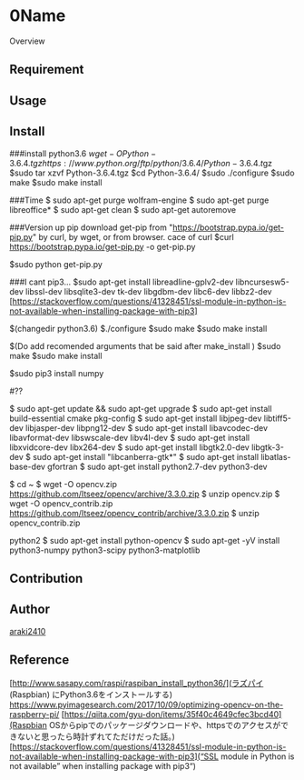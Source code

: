 0Name
====

Overview

## Requirement
## Usage

## Install
###install python3.6
$wget -O Python-3.6.4.tgz https://www.python.org/ftp/python/3.6.4/Python-3.6.4.t$gz
$sudo tar xzvf Python-3.6.4.tgz
$cd Python-3.6.4/
$sudo ./configure
$sudo make
$sudo make install


###Time
$ sudo apt-get purge wolfram-engine
$ sudo apt-get purge libreoffice*
$ sudo apt-get clean
$ sudo apt-get autoremove

###Version up pip
download get-pip from "https://bootstrap.pypa.io/get-pip.py"
by curl, by wget, or from browser.
cace of curl
$curl https://bootstrap.pypa.io/get-pip.py -o get-pip.py

$sudo python get-pip.py

###I cant pip3...
$sudo apt-get install libreadline-gplv2-dev libncursesw5-dev libssl-dev libsqlite3-dev tk-dev libgdbm-dev libc6-dev libbz2-dev
[https://stackoverflow.com/questions/41328451/ssl-module-in-python-is-not-available-when-installing-package-with-pip3]

$(changedir python3.6)
$./configure
$sudo make
$sudo make install

$(Do add recomended arguments that be said after make_install )
$sudo make
$sudo make install

$sudo pip3 install numpy

#??



$ sudo apt-get update && sudo apt-get upgrade
$ sudo apt-get install build-essential cmake pkg-config
$ sudo apt-get install libjpeg-dev libtiff5-dev libjasper-dev libpng12-dev
$ sudo apt-get install libavcodec-dev libavformat-dev libswscale-dev libv4l-dev
$ sudo apt-get install libxvidcore-dev libx264-dev
$ sudo apt-get install libgtk2.0-dev libgtk-3-dev
$ sudo apt-get install "libcanberra-gtk*"
$ sudo apt-get install libatlas-base-dev gfortran
$ sudo apt-get install python2.7-dev python3-dev

$ cd ~
$ wget -O opencv.zip https://github.com/Itseez/opencv/archive/3.3.0.zip
$ unzip opencv.zip
$ wget -O opencv_contrib.zip https://github.com/Itseez/opencv_contrib/archive/3.3.0.zip
$ unzip opencv_contrib.zip




python2
$ sudo apt-get install python-opencv
$ sudo apt-get -yV install python3-numpy python3-scipy python3-matplotlib



## Contribution

## Author

[araki2410](https://github.com/araki2410)

## Reference
[http://www.sasapy.com/raspi/raspiban_install_python36/](ラズパイ (Raspbian) にPython3.6をインストールする)
https://www.pyimagesearch.com/2017/10/09/optimizing-opencv-on-the-raspberry-pi/
[https://qiita.com/gyu-don/items/35f40c4649cfec3bcd40](Raspbian OSからpipでのパッケージダウンロードや、httpsでのアクセスができないと思ったら時計ずれてただけだった話。)
[https://stackoverflow.com/questions/41328451/ssl-module-in-python-is-not-available-when-installing-package-with-pip3](“SSL module in Python is not available” when installing package with pip3“)
